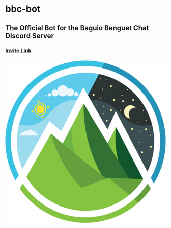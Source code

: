 # bbc-bot

## The Official Bot for the Baguio Benguet Chat Discord Server
### [Invite Link](https://disboard.org/server/669190303353143306)
### ![](https://github.com/iamjethrooo/bbc-bot/blob/master/images/logo.png)
